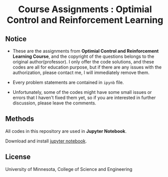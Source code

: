 
<h1 align="center">
  Course Assignments : Optimial Control and Reinforcement Learning
</h1>

## Notice
- These are the assignments from **Optimial Control and Reinforcement Learning Course**, and the copyright of the questions 
belongs to the original author(professor). I only offer the code solutions, and these codes are 
all for education purpose, but if there are any issues with the authorization, please contact me, 
I will immediately remove them.

- Every problem statements are contained in `ipynb` file. 

- Unfortunately, some of the codes might have some small issues or errors that I haven't fixed them yet, 
so if you are interested in further discussion, please leave the comments.



## Methods

All codes in this repository are used in **Jupyter Notebook**.

Download and install [jupyter notebook](https://jupyter.org/).



## License

University of Minnesota, College of Science and Engineering
